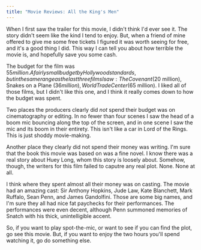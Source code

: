 ```yaml
---
title: "Movie Reviews: All the King's Men"
---
```

When I first saw the trailer for this movie, I didn't think I'd ever see it.
The story didn't seem like the kind I tend to enjoy. But, when a friend of
mine offered to give me some free tickets I figured it was worth seeing for
free, and it's a good thing I did. This way I can tell you about how terrible
the movie is, and hopefully save you some cash.

The budget for the film was $55 million. A fairly small budget by Hollywood
standards, but in the same range as the last three films I saw: The Covenant
($20 million), Snakes on a Plane ($36 million), World Trade Center ($65
million). I liked all of those films, but I didn't like this one, and I think
it really comes down to how the budget was spent.

Two places the producers clearly did _not_ spend their budget was on
cinematography or editing. In no fewer than four scenes I saw the head of a
boom mic bouncing along the top of the screen, and in one scene I saw the mic
and its boom in their entirety. This isn't like a car in Lord of the Rings.
This is just shoddy movie-making.

Another place they clearly did not spend their money was writing. I'm sure
that the book this movie was based on was a fine novel. I know there was a
real story about Huey Long, whom this story is loosely about. Somehow, though,
the writers for this film failed to caputre any real plot. None. None at all.

I think where they spent almost all their money was on casting. The movie had
an amazing cast: Sir Anthony Hopkins, Jude Law, Kate Blanchett, Mark Ruffalo,
Sean Penn, and James Gandolfini. Those are some big names, and I'm sure they
all had nice fat paychecks for their performances. The performances were even
decent, although Penn summoned memories of Snatch with his thick,
unintelligible accent.

So, if you want to play spot-the-mic, or want to see if you can find the plot,
go see this movie. But, if you want to enjoy the two hours you'll spend
watching it, go do something else.


